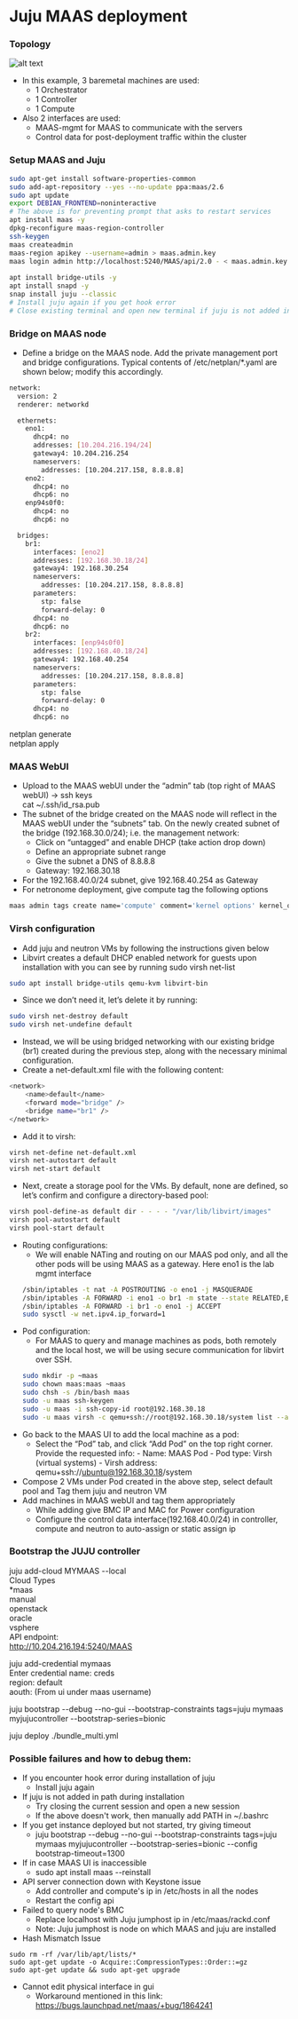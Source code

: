 # Juju MAAS deployment

### Topology

![alt text](./topology.png)

* In this example, 3 baremetal machines are used:
  * 1 Orchestrator
  * 1 Controller
  * 1 Compute
* Also 2 interfaces are used:
  * MAAS-mgmt for MAAS to communicate with the servers
  * Control data for post-deployment traffic within the cluster

### Setup MAAS and Juju

```bash
sudo apt-get install software-properties-common 
sudo add-apt-repository --yes --no-update ppa:maas/2.6 
sudo apt update 
export DEBIAN_FRONTEND=noninteractive
# The above is for preventing prompt that asks to restart services
apt install maas -y
dpkg-reconfigure maas-region-controller 
ssh-keygen 
maas createadmin 
maas-region apikey --username=admin > maas.admin.key 
maas login admin http://localhost:5240/MAAS/api/2.0 - < maas.admin.key
 
apt install bridge-utils -y 
apt install snapd -y 
snap install juju --classic
# Install juju again if you get hook error
# Close existing terminal and open new terminal if juju is not added in PATH 

```

### Bridge on MAAS node

* Define a bridge on the MAAS node. Add the private management port and bridge configurations. Typical contents of /etc/netplan/*.yaml are shown below; modify this accordingly.

```bash
network:
  version: 2
  renderer: networkd

  ethernets:
    eno1:
      dhcp4: no
      addresses: [10.204.216.194/24]
      gateway4: 10.204.216.254
      nameservers:
        addresses: [10.204.217.158, 8.8.8.8]
    eno2:
      dhcp4: no
      dhcp6: no
    enp94s0f0:
      dhcp4: no
      dhcp6: no

  bridges:
    br1:
      interfaces: [eno2]
      addresses: [192.168.30.18/24]
      gateway4: 192.168.30.254
      nameservers:
        addresses: [10.204.217.158, 8.8.8.8]
      parameters:
        stp: false
        forward-delay: 0
      dhcp4: no
      dhcp6: no
    br2:
      interfaces: [enp94s0f0]
      addresses: [192.168.40.18/24]
      gateway4: 192.168.40.254
      nameservers:
        addresses: [10.204.217.158, 8.8.8.8]
      parameters:
        stp: false
        forward-delay: 0
      dhcp4: no
      dhcp6: no
```
netplan generate \
netplan apply

### MAAS WebUI

* Upload to the MAAS webUI under the “admin” tab (top right of MAAS webUI) -> ssh keys \
cat ~/.ssh/id_rsa.pub
* The subnet of the bridge created on the MAAS node will reflect in the MAAS webUI under the “subnets” tab. On the newly created subnet of the bridge (192.168.30.0/24); i.e. the management network:
  * Click on “untagged” and enable DHCP (take action drop down)
  * Define an appropriate subnet range
  * Give the subnet a DNS of 8.8.8.8
  * Gateway: 192.168.30.18
* For the 192.168.40.0/24 subnet, give 192.168.40.254 as Gateway
* For netronome deployment, give compute tag the following options
```sh
maas admin tags create name='compute' comment='kernel options' kernel_opts='intel_iommu=on iommu=pt default_hugepagesz=2M hugepagesz=2M hugepages=8192'
```

### Virsh configuration

* Add juju and neutron VMs by following the instructions given below
* Libvirt creates a default DHCP enabled network for guests upon installation with you can see by running sudo virsh net-list
```bash
sudo apt install bridge-utils qemu-kvm libvirt-bin
```
* Since we don’t need it, let’s delete it by running:
```bash
sudo virsh net-destroy default  
sudo virsh net-undefine default
```
* Instead, we will be using bridged networking with our existing bridge (br1) created during the previous step, along with the necessary minimal configuration.
* Create a net-default.xml file with the following content:
```bash
<network>  
    <name>default</name>  
    <forward mode="bridge" />  
    <bridge name="br1" />  
</network>
```
* Add it to virsh:
```bash
virsh net-define net-default.xml
virsh net-autostart default  
virsh net-start default
```
* Next, create a storage pool for the VMs. By default, none are defined, so let’s confirm and configure a directory-based pool:
```bash
virsh pool-define-as default dir - - - - "/var/lib/libvirt/images"  
virsh pool-autostart default  
virsh pool-start default
```
* Routing configurations:
  * We will enable NATing and routing on our MAAS pod only, and all the other pods will be using MAAS as a gateway. Here eno1 is the lab mgmt interface
  ```bash
  /sbin/iptables -t nat -A POSTROUTING -o eno1 -j MASQUERADE
  /sbin/iptables -A FORWARD -i eno1 -o br1 -m state --state RELATED,ESTABLISHED -j ACCEPT
  /sbin/iptables -A FORWARD -i br1 -o eno1 -j ACCEPT
  sudo sysctl -w net.ipv4.ip_forward=1
  ```
* Pod configuration:
  * For MAAS to query and manage machines as pods, both remotely and the local host, we will be using secure communication for libvirt over SSH.
  ```bash
  sudo mkdir -p ~maas
  sudo chown maas:maas ~maas
  sudo chsh -s /bin/bash maas
  sudo -u maas ssh-keygen
  sudo -u maas -i ssh-copy-id root@192.168.30.18
  sudo -u maas virsh -c qemu+ssh://root@192.168.30.18/system list --all
  ```
* Go back to the MAAS UI to add the local machine as a pod:
  * Select the “Pod” tab, and click “Add Pod” on the top right corner. Provide the requested info: - Name: MAAS Pod - Pod type: Virsh (virtual systems) - Virsh address: qemu+ssh://ubuntu@192.168.30.18/system
* Compose 2 VMs under Pod created in the above step, select default pool and Tag them juju and neutron VM 
* Add machines in MAAS webUI and tag them appropriately
  * While adding give BMC IP and MAC for Power configuration
  * Configure the control data interface(192.168.40.0/24) in controller, compute and neutron to auto-assign or static assign ip

### Bootstrap the JUJU controller

juju add-cloud MYMAAS --local\
Cloud Types \
  *maas \
  manual \
  openstack \
  oracle \
  vsphere \
API endpoint: \
http://10.204.216.194:5240/MAAS

juju add-credential mymaas \
Enter credential name: creds \
region: default \
aouth: (From ui under maas username) 

juju bootstrap --debug --no-gui --bootstrap-constraints tags=juju mymaas myjujucontroller --bootstrap-series=bionic

juju deploy ./bundle_multi.yml

### Possible failures and how to debug them:

* If you encounter hook error during installation of juju
  * Install juju again 
* If juju is not added in path during installation
  * Try closing the current session and open a new session
  * If the above doesn't work, then manually add PATH in ~/.bashrc
* If you get instance deployed but not started, try giving timeout
  * juju bootstrap --debug --no-gui --bootstrap-constraints tags=juju mymaas myjujucontroller --bootstrap-series=bionic --config bootstrap-timeout=1300
* If in case MAAS UI is inaccessible
  * sudo apt install maas --reinstall
* API server connection down with Keystone issue
  * Add controller and compute's ip in /etc/hosts in all the nodes
  * Restart the config api
* Failed to query node's BMC
  * Replace localhost with Juju jumphost ip in /etc/maas/rackd.conf
  * Note: Juju jumphost is node on which MAAS and juju are installed
* Hash Mismatch Issue
```
sudo rm -rf /var/lib/apt/lists/*
sudo apt-get update -o Acquire::CompressionTypes::Order::=gz
sudo apt-get update && sudo apt-get upgrade
```
* Cannot edit physical interface in gui 
  * Workaround mentioned in this link: https://bugs.launchpad.net/maas/+bug/1864241
